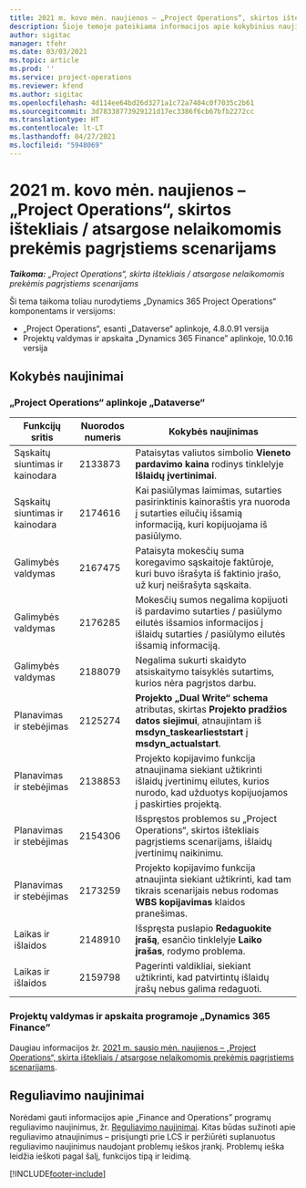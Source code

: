 ```yaml
---
title: 2021 m. kovo mėn. naujienos – „Project Operations“, skirtos ištekliais / atsargose nelaikomomis prekėmis pagrįstiems scenarijams
description: Šioje temoje pateikiama informacijos apie kokybinius naujinimus, pasiekiamus 2021 m. kovo mėn. „Project Operations”, skirtos ištekliais / atsargose nelaikomomis prekėmis pagrįstiems scenarijams, leidime.
author: sigitac
manager: tfehr
ms.date: 03/03/2021
ms.topic: article
ms.prod: ''
ms.service: project-operations
ms.reviewer: kfend
ms.author: sigitac
ms.openlocfilehash: 4d114ee64bd26d3271a1c72a7404c0f7035c2b61
ms.sourcegitcommit: 3d78338773929121d17ec3386f6cb67bfb2272cc
ms.translationtype: HT
ms.contentlocale: lt-LT
ms.lasthandoff: 04/27/2021
ms.locfileid: "5948069"
---
```

# <a name="whats-new-march-2021---project-operations-for-resourcenon-stocked-based-scenarios"></a>2021 m. kovo mėn. naujienos – „Project Operations“, skirtos ištekliais / atsargose nelaikomomis prekėmis pagrįstiems scenarijams

_**Taikoma:** „Project Operations“, skirta ištekliais / atsargose nelaikomomis prekėmis pagrįstiems scenarijams_

Ši tema taikoma toliau nurodytiems „Dynamics 365 Project Operations“ komponentams ir versijoms:

- „Project Operations“, esanti „Dataverse“ aplinkoje, 4.8.0.91 versija 
- Projektų valdymas ir apskaita „Dynamics 365 Finance” aplinkoje, 10.0.16 versija 

## <a name="quality-updates"></a>Kokybės naujinimai

### <a name="project-operations-on-dataverse"></a>„Project Operations“ aplinkoje „Dataverse“


| **Funkcijų sritis** | **Nuorodos numeris** | **Kokybės naujinimas** |
| --- | --- | --- |
| Sąskaitų siuntimas ir kainodara | 2133873 | Pataisytas valiutos simbolio **Vieneto pardavimo kaina** rodinys tinklelyje **Išlaidų įvertinimai**. |
| Sąskaitų siuntimas ir kainodara | 2174616 | Kai pasiūlymas laimimas, sutarties pasirinktinis kainoraštis yra nuoroda į sutarties eilučių išsamią informaciją, kuri kopijuojama iš pasiūlymo. |
| Galimybės valdymas | 2167475 | Pataisyta mokesčių suma koregavimo sąskaitoje faktūroje, kuri buvo išrašyta iš faktinio įrašo, už kurį neišrašyta sąskaita. |
| Galimybės valdymas | 2176285 | Mokesčių sumos negalima kopijuoti iš pardavimo sutarties / pasiūlymo eilutės išsamios informacijos į išlaidų sutarties / pasiūlymo eilutės išsamią informaciją. |
| Galimybės valdymas | 2188079 | Negalima sukurti skaidyto atsiskaitymo taisyklės sutartims, kurios nėra pagrįstos darbu. |
| Planavimas ir stebėjimas | 2125274 | **Projekto „Dual Write“ schema** atributas, skirtas **Projekto pradžios datos siejimui**, atnaujintam iš **msdyn\_taskearlieststart** į **msdyn\_actualstart**. |
| Planavimas ir stebėjimas | 2138853 | Projekto kopijavimo funkcija atnaujinama siekiant užtikrinti išlaidų įvertinimų eilutes, kurios nurodo, kad užduotys kopijuojamos į paskirties projektą. |
| Planavimas ir stebėjimas | 2154306 | Išspręstos problemos su „Project Operations“, skirtos ištekliais pagrįstiems scenarijams, išlaidų įvertinimų naikinimu. |
| Planavimas ir stebėjimas | 2173259 | Projekto kopijavimo funkcija atnaujinta siekiant užtikrinti, kad tam tikrais scenarijais nebus rodomas **WBS kopijavimas** klaidos pranešimas. |
| Laikas ir išlaidos | 2148910 | Išspręsta puslapio **Redaguokite įrašą**, esančio tinklelyje **Laiko įrašas**, rodymo problema. |
| Laikas ir išlaidos | 2159798 | Pagerinti valdikliai, siekiant užtikrinti, kad patvirtintų išlaidų įrašų nebus galima redaguoti. |

### <a name="project-management-and-accounting-on-dynamics-365-finance"></a>Projektų valdymas ir apskaita programoje „Dynamics 365 Finance”

Daugiau informacijos žr. [2021 m. sausio mėn. naujienos – „Project Operations“, skirta ištekliais / atsargose nelaikomomis prekėmis pagrįstiems scenarijams](whats-new-jan-2021-resource-based.md).

## <a name="regulatory-updates"></a>Reguliavimo naujinimai

Norėdami gauti informacijos apie „Finance and Operations” programų reguliavimo naujinimus, žr. [Reguliavimo naujinimai](/dynamics365/finance/localizations/regulatory-updates). Kitas būdas sužinoti apie reguliavimo atnaujinimus – prisijungti prie LCS ir peržiūrėti suplanuotus reguliavimo naujinimus naudojant problemų ieškos įrankį. Problemų ieška leidžia ieškoti pagal šalį, funkcijos tipą ir leidimą.


[!INCLUDE[footer-include](../includes/footer-banner.md)]